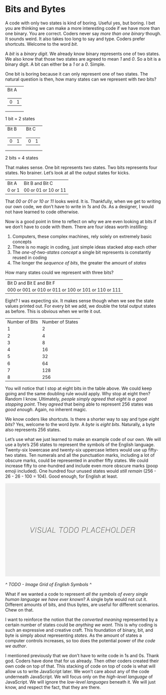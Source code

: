 # Bits and Bytes

A code with only two states is kind of boring. Useful yes, but boring. I bet you are thinking we can make a more interesting code if we have more than one binary. You are correct. Coders never say *more than one binary* though. It sounds weird. It also takes too long to say and type. Coders prefer shortcuts. Welcome to the word *bit*.

A *bit* is a *binary digit*. We already know binary represents one of two states. We also know that those two states are agreed to mean *1* and *0*. So a bit is a binary digit. A bit can either be a *1* or a *0*. Simple.

 One bit is boring because it can only represent one of two states. The natural question is then, how many states can we represent with *two* bits?

<table>
  <tr>
    <td>Bit A</td>
  </tr>
  <tr>
    <td>
      <table>
        <tr>
          <td>0</td>
          <td>1</td>
        </tr>
      </table>
    </td>
  </tr>
</table>

1 bit = 2 states

<table>
  <tr>
    <td>Bit B</td>
    <td>Bit C</td>
  </tr>
  <tr>
    <td>
      <table>
        <tr>
          <td>0</td>
          <td>1</td>
        </tr>
      </table>
    </td>
    <td>
      <table>
        <tr>
          <td>0</td>
          <td>1</td>
        </tr>
      </table>
    </td>
  </tr>
</table>

2 bits = 4 states

That makes sense. One bit represents two states. Two bits represents four states. No brainer. Let’s look at all the output states for kicks.

<table>
  <tr>
    <td>Bit A</td>
    <td>Bit B and Bit C</td>
  </tr>
  <tr>
    <td>0 or 1</td>
    <td>00 or 01 or 10 or 11</td>
  </tr>
</table>

That *00 or 01 or 10 or 11* looks weird. It is. Thankfully, when we get to writing our own code, we don’t have to write in *1s* and *0s*. As a designer, I would not have learned to code otherwise.

Now is a good point in time to reflect on why we are even looking at bits if we don’t have to code with them. There are four ideas worth instilling:

1. Computers, these complex machines, rely solely on extremely basic concepts
2. There is no magic in coding, just simple ideas stacked atop each other
3. The *one-of-two-states concept* a single bit represents is constantly reused in coding
4. The longer the *sequence of bits*, the greater the amount of *states*

How many states could we represent with three bits?

<table>
  <tr>
    <td>Bit D and Bit E and Bit F</td>
  </tr>
  <tr>
    <td>000 or 001 or 010 or 011 or 100 or 101 or 110 or 111</td>
  </tr>
</table>

Eight? I was expecting six. It makes sense though when we see the state values printed out. For every bit we add, we double the total output states as before. This is obvious when we write it out.

<table>
  <tr>
    <td>Number of Bits</td>
    <td>Number of States</td>
  </tr>
  <tr>
    <td>1</td>
    <td>2</td>
  </tr>
  <tr>
    <td>2</td>
    <td>4</td>
  </tr>
  <tr>
    <td>3</td>
    <td>8</td>
  </tr>
  <tr>
    <td>4</td>
    <td>16</td>
  </tr>
  <tr>
    <td>5</td>
    <td>32</td>
  </tr>
  <tr>
    <td>6</td>
    <td>64</td>
  </tr>
  <tr>
    <td>7</td>
    <td>128</td>
  </tr>
  <tr>
    <td>8</td>
    <td>256</td>
  </tr>
</table>

You will notice that I stop at eight bits in the table above. We could keep going and the same doubling rule would apply. Why stop at eight then? Random I know. Ultimately, *people simply agreed that eight is a good stopping point*. They *agreed* that being able to represent 256 states was *good enough*. Again, no inherent magic.

We know coders like shortcuts. Is there a shorter way to say and type *eight bits*? Yes, welcome to the word *byte*. A *byte* is *eight bits*. Naturally, a byte also represents 256 states.

Let’s use what we just learned to make an example code of our own. We will use a byte’s 256 states to represent the symbols of the English language. Twenty-six lowercase and twenty-six uppercase letters would use up fifty-two states. Ten numerals and all the punctuation marks, including a lot of obscure marks, could be represented in another fifty states. We could increase fifty to one-hundred and include even more obscure marks (poop emoji included). One hundred four unused states would *still remain* (256 - 26 - 26 - 100 = 104). Good enough, for English at least.

![alt text](../assets/visual-todo-placeholder.jpg "Image Grid of English Symbols")

*^ TODO - Image Grid of English Symbols ^*

What if we wanted a code to represent *all the symbols of every single human language we have ever known*? A single byte would not cut it. Different amounts of bits, and thus bytes, are useful for different scenarios. Chew on that.

I want to reinforce the notion that the *converted meaning* represented by a certain number of states could be *anything we want*. This is why coding is such an expressive and creative craft. This foundation of binary, bit, and byte is simply about representing *states*. As the amount of states a computer controls increases, so too does the potential power of *the code we author*.

I mentioned previously that we don’t have to write code in 1s and 0s. Thank god. Coders have done that for us already. Then other coders created their own code on top of that. This stacking of code on top of code is what will allow us to write JavaScript later. We won’t care about any of the code underneath JavaScript. We will focus only on the *high-level language* of JavaScript. We will ignore the *low-level languages* beneath it. We will just know, and respect the fact, that they are there.
